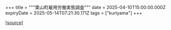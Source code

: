 +++
title = """栗山町雇用労働実態調査"""
date = 2025-04-10T15:00:00.000Z
expiryDate = 2025-05-14T07:21:30.171Z
tags = ["kuriyama"]
+++


[[source]](https://www.town.kuriyama.hokkaido.jp/soshiki/51/53.html)
